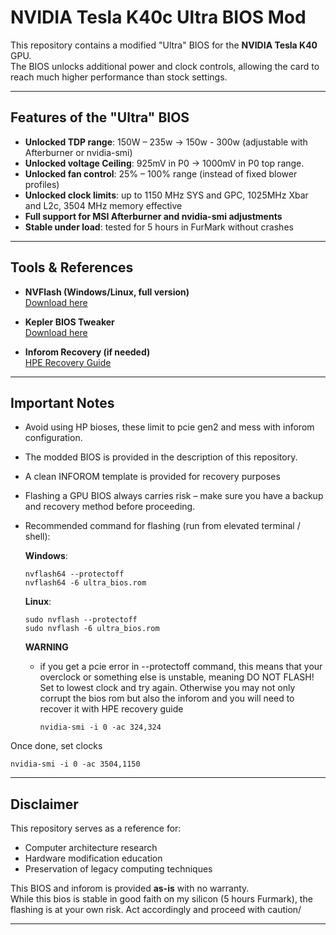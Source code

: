 # NVIDIA Tesla K40c Ultra BIOS Mod

This repository contains a modified "Ultra" BIOS for the **NVIDIA Tesla K40** GPU.  
The BIOS unlocks additional power and clock controls, allowing the card to reach much higher performance than stock settings.

---

## Features of the "Ultra" BIOS
- **Unlocked TDP range**: 150W – 235w -> 150w - 300w (adjustable with Afterburner or nvidia-smi)  
- **Unlocked voltage Ceiling**: 925mV in P0 -> 1000mV in P0 top range.
- **Unlocked fan control**: 25% – 100% range (instead of fixed blower profiles)  
- **Unlocked clock limits**: up to 1150 MHz SYS and GPC, 1025MHz Xbar and L2c, 3504 MHz memory effective 
- **Full support for MSI Afterburner and nvidia-smi adjustments**  
- **Stable under load**: tested for 5 hours in FurMark without crashes  

---

## Tools & References
- **NVFlash (Windows/Linux, full version)**  
  [Download here](https://www.techpowerup.com/download/nvidia-nvflash/)  

- **Kepler BIOS Tweaker**  
  [Download here](https://www.techpowerup.com/download/kepler-bios-tweaker/)  

- **Inforom Recovery (if needed)**  
  [HPE Recovery Guide](https://support.hpe.com/hpesc/public/docDisplay?docId=sf000073504en_us&docLocale=en_US)  

---

## Important Notes
- Avoid using HP bioses, these limit to pcie gen2 and mess with inforom configuration.
- The modded BIOS is provided in the description of this repository.  
- A clean INFOROM template is provided for recovery purposes
- Flashing a GPU BIOS always carries risk – make sure you have a backup and recovery method before proceeding.  
- Recommended command for flashing (run from elevated terminal / shell):

  **Windows**:
  ```
  nvflash64 --protectoff
  nvflash64 -6 ultra_bios.rom
  ```

  **Linux**:
  ```
  sudo nvflash --protectoff
  sudo nvflash -6 ultra_bios.rom
  ```

  **WARNING**
  - if you get a pcie error in --protectoff command, this means that your overclock or something else is unstable, meaning DO NOT FLASH! Set to lowest clock and try again. Otherwise you may not only corrupt the bios rom but also the inforom and you will need to recover it with HPE recovery guide
    ```
    nvidia-smi -i 0 -ac 324,324
    ```

Once done, set clocks
```
nvidia-smi -i 0 -ac 3504,1150
```

---

## Disclaimer
This repository serves as a reference for:
- Computer architecture research
- Hardware modification education
- Preservation of legacy computing techniques

This BIOS and inforom is provided **as-is** with no warranty.  
While this bios is stable in good faith on my silicon (5 hours Furmark), the flashing is at your own risk. Act accordingly and proceed with caution/  

---
